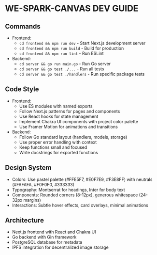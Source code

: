 # WE-SPARK-CANVAS DEV GUIDE

## Commands
- Frontend:
  - `cd frontend && npm run dev` - Start Next.js development server
  - `cd frontend && npm run build` - Build for production
  - `cd frontend && npm run lint` - Run ESLint
- Backend:
  - `cd server && go run main.go` - Run Go server
  - `cd server && go test ./...` - Run all tests
  - `cd server && go test ./handlers` - Run specific package tests

## Code Style
- Frontend:
  - Use ES modules with named exports
  - Follow Next.js patterns for pages and components
  - Use React hooks for state management
  - Implement Chakra UI components with project color palette
  - Use Framer Motion for animations and transitions
- Backend:
  - Follow Go standard layout (handlers, models, storage)
  - Use proper error handling with context
  - Keep functions small and focused
  - Write docstrings for exported functions

## Design System
- Colors: Use pastel palette (#FFE5F7, #E0F7E9, #F3E8FF) with neutrals (#FAFAFA, #F0F0F0, #333333)
- Typography: Montserrat for headings, Inter for body text
- Components: Rounded corners (8-12px), generous whitespace (24-32px margins)
- Interactions: Subtle hover effects, card overlays, minimal animations

## Architecture
- Next.js frontend with React and Chakra UI
- Go backend with Gin framework
- PostgreSQL database for metadata
- IPFS integration for decentralized image storage